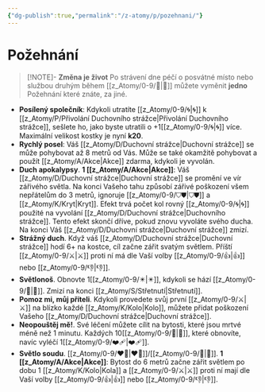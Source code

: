 ```yaml
---
{"dg-publish":true,"permalink":"/z-atomy/p/pozehnani/"}
---
```


# Požehnání
>[!NOTE]- **Změna je život**
>Po strávení dne péčí o posvátné místo nebo službou druhým během [[z_Atomy/0-9/🔋\|🔋]] můžete vyměnit **jedno** Požehnání které znáte, za jiné.

- **Posílený společník**: Kdykoli utratíte [[z_Atomy/0-9/🌀\|🌀]] k [[z_Atomy/P/Přivolání Duchovního strážce\|Přivolání Duchovního strážce]], sešlete ho, jako byste utratili o +1[[z_Atomy/0-9/🌀\|🌀]] více. Maximální velikost kostky je nyní **k20**.
⠀
- **Rychlý posel**: Váš [[z_Atomy/D/Duchovní strážce\|Duchovní strážce]] se může pohybovat až 8 metrů od Vás. Může se také okamžitě pohybovat a použít [[z_Atomy/A/Akce\|Akce]] zdarma, kdykoli je vyvolán.
⠀
- **Duch apokalypsy**. **1 [[z_Atomy/A/Akce\|Akce]]**: Váš [[z_Atomy/D/Duchovní strážce\|Duchovní strážce]] se promění ve vír zářivého světla. Na konci Vašeho tahu způsobí zářivé poškození všem nepřátelům do 3 metrů, ignoruje [[z_Atomy/0-9/⛉⛊\|⛉⛊]] a [[z_Atomy/K/Kryt\|Kryt]]. Efekt trvá počet kol rovný [[z_Atomy/0-9/🌀\|🌀]] použité na vyvolání [[z_Atomy/D/Duchovní strážce\|Duchovního strážce]]. Tento efekt skončí dříve, pokud znovu vyvoláte svého ducha. Na konci Váš [[z_Atomy/D/Duchovní strážce\|Duchovní strážce]] zmizí.
⠀
- **Strážný duch**. Když váš [[z_Atomy/D/Duchovní strážce\|Duchovní strážce]] hodí 6+ na kostce, cíl začne zářit svatým světlem. Příští [[z_Atomy/0-9/⚔️\|⚔️]] proti ní má dle Vaší volby [[z_Atomy/0-9/👍\|👍]] nebo [[z_Atomy/0-9/👎\|👎]].
⠀
- **Světlonoš**. Obnovte 1[[z_Atomy/0-9/✴️\|✴️]], kdykoli se hází [[z_Atomy/0-9/🏁\|🏁]]. Zmizí na konci [[z_Atomy/S/Střetnutí\|Střetnutí]].
⠀
- **Pomoz mi, můj příteli**. Kdykoli provedete svůj první [[z_Atomy/0-9/⚔️\|⚔️]] na blízko každé [[z_Atomy/K/Kolo\|Kolo]], můžete přidat poškození Vašeho [[z_Atomy/D/Duchovní strážce\|Duchovní strážce]].
⠀
- **Neopouštěj mě!**. Své léčení můžete cílit na bytosti, které jsou mrtvé méně než 1 minutu. Každých 10[[z_Atomy/0-9/💖\|💖]], které obnovíte, navíc vyléčí 1[[z_Atomy/0-9/❤️‍🩹\|❤️‍🩹]].
⠀
- **Světlo soudu**. [[z_Atomy/0-9/❤️‍🔥\|❤️‍🔥]]/[[z_Atomy/0-9/🔋\|🔋]]. **1 [[z_Atomy/A/Akce\|Akce]]**: Bytost do 6 metrů začne zářit světlem po dobu 1 [[z_Atomy/K/Kolo\|Kola]] a [[z_Atomy/0-9/⚔️\|⚔️]] proti ní mají dle Vaší volby [[z_Atomy/0-9/👍\|👍]] nebo [[z_Atomy/0-9/👎\|👎]].